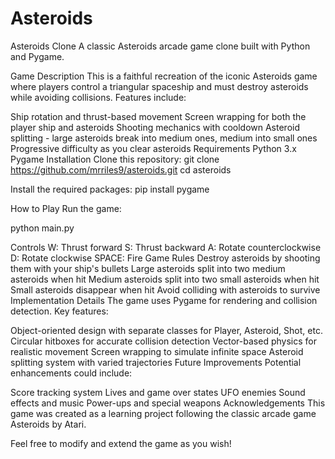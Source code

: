 # Asteroids
Asteroids Clone
A classic Asteroids arcade game clone built with Python and Pygame.

Game Description
This is a faithful recreation of the iconic Asteroids game where players control a triangular spaceship and must destroy asteroids while avoiding collisions. Features include:

Ship rotation and thrust-based movement
Screen wrapping for both the player ship and asteroids
Shooting mechanics with cooldown
Asteroid splitting - large asteroids break into medium ones, medium into small ones
Progressive difficulty as you clear asteroids
Requirements
Python 3.x
Pygame
Installation
Clone this repository:
git clone https://github.com/mrriles9/asteroids.git
cd asteroids

Install the required packages:
pip install pygame

How to Play
Run the game:

python main.py

Controls
W: Thrust forward
S: Thrust backward
A: Rotate counterclockwise
D: Rotate clockwise
SPACE: Fire
Game Rules
Destroy asteroids by shooting them with your ship's bullets
Large asteroids split into two medium asteroids when hit
Medium asteroids split into two small asteroids when hit
Small asteroids disappear when hit
Avoid colliding with asteroids to survive
Implementation Details
The game uses Pygame for rendering and collision detection. Key features:

Object-oriented design with separate classes for Player, Asteroid, Shot, etc.
Circular hitboxes for accurate collision detection
Vector-based physics for realistic movement
Screen wrapping to simulate infinite space
Asteroid splitting system with varied trajectories
Future Improvements
Potential enhancements could include:

Score tracking system
Lives and game over states
UFO enemies
Sound effects and music
Power-ups and special weapons
Acknowledgements
This game was created as a learning project following the classic arcade game Asteroids by Atari.

Feel free to modify and extend the game as you wish!
